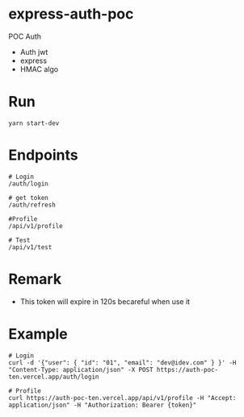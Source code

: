 # express-auth-poc

POC Auth

- Auth jwt
- express
- HMAC algo

# Run

```
yarn start-dev
```

# Endpoints

```
# Login
/auth/login

# get token
/auth/refresh

#Profile
/api/v1/profile

# Test
/api/v1/test
```

# Remark

- This token will expire in 120s becareful when use it

# Example

```
# Login
curl -d '{"user": { "id": "01", "email": "dev@idev.com" } }' -H "Content-Type: application/json" -X POST https://auth-poc-ten.vercel.app/auth/login

# Profile
curl https://auth-poc-ten.vercel.app/api/v1/profile -H "Accept: application/json" -H "Authorization: Bearer {token}"
```

